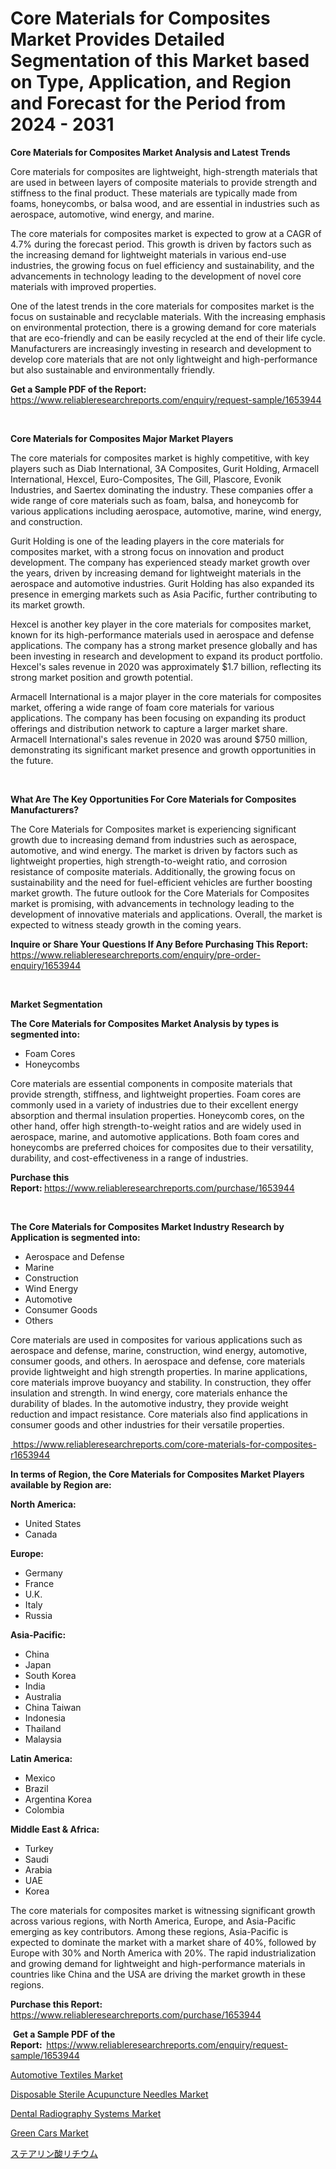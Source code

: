 <p><h1>Core Materials for Composites Market Provides Detailed Segmentation of this Market based on Type, Application, and Region and Forecast for the Period from 2024 - 2031</h1></p><p><strong>Core Materials for Composites Market Analysis and Latest Trends</strong></p>
<p><p>Core materials for composites are lightweight, high-strength materials that are used in between layers of composite materials to provide strength and stiffness to the final product. These materials are typically made from foams, honeycombs, or balsa wood, and are essential in industries such as aerospace, automotive, wind energy, and marine.</p><p>The core materials for composites market is expected to grow at a CAGR of 4.7% during the forecast period. This growth is driven by factors such as the increasing demand for lightweight materials in various end-use industries, the growing focus on fuel efficiency and sustainability, and the advancements in technology leading to the development of novel core materials with improved properties.</p><p>One of the latest trends in the core materials for composites market is the focus on sustainable and recyclable materials. With the increasing emphasis on environmental protection, there is a growing demand for core materials that are eco-friendly and can be easily recycled at the end of their life cycle. Manufacturers are increasingly investing in research and development to develop core materials that are not only lightweight and high-performance but also sustainable and environmentally friendly.</p></p>
<p><strong>Get a Sample PDF of the Report:&nbsp;</strong> <a href="https://www.reliableresearchreports.com/enquiry/request-sample/1653944">https://www.reliableresearchreports.com/enquiry/request-sample/1653944</a></p>
<p>&nbsp;</p>
<p><strong>Core Materials for Composites Major Market Players</strong></p>
<p><p>The core materials for composites market is highly competitive, with key players such as Diab International, 3A Composites, Gurit Holding, Armacell International, Hexcel, Euro-Composites, The Gill, Plascore, Evonik Industries, and Saertex dominating the industry. These companies offer a wide range of core materials such as foam, balsa, and honeycomb for various applications including aerospace, automotive, marine, wind energy, and construction.</p><p>Gurit Holding is one of the leading players in the core materials for composites market, with a strong focus on innovation and product development. The company has experienced steady market growth over the years, driven by increasing demand for lightweight materials in the aerospace and automotive industries. Gurit Holding has also expanded its presence in emerging markets such as Asia Pacific, further contributing to its market growth.</p><p>Hexcel is another key player in the core materials for composites market, known for its high-performance materials used in aerospace and defense applications. The company has a strong market presence globally and has been investing in research and development to expand its product portfolio. Hexcel's sales revenue in 2020 was approximately $1.7 billion, reflecting its strong market position and growth potential.</p><p>Armacell International is a major player in the core materials for composites market, offering a wide range of foam core materials for various applications. The company has been focusing on expanding its product offerings and distribution network to capture a larger market share. Armacell International's sales revenue in 2020 was around $750 million, demonstrating its significant market presence and growth opportunities in the future.</p></p>
<p>&nbsp;</p>
<p><strong>What Are The Key Opportunities For Core Materials for Composites Manufacturers?</strong></p>
<p><p>The Core Materials for Composites market is experiencing significant growth due to increasing demand from industries such as aerospace, automotive, and wind energy. The market is driven by factors such as lightweight properties, high strength-to-weight ratio, and corrosion resistance of composite materials. Additionally, the growing focus on sustainability and the need for fuel-efficient vehicles are further boosting market growth. The future outlook for the Core Materials for Composites market is promising, with advancements in technology leading to the development of innovative materials and applications. Overall, the market is expected to witness steady growth in the coming years.</p></p>
<p><strong>Inquire or Share Your Questions If Any Before Purchasing This Report:</strong> <a href="https://www.reliableresearchreports.com/enquiry/pre-order-enquiry/1653944">https://www.reliableresearchreports.com/enquiry/pre-order-enquiry/1653944</a></p>
<p>&nbsp;</p>
<p><strong>Market Segmentation</strong></p>
<p><strong>The Core Materials for Composites Market Analysis by types is segmented into:</strong></p>
<p><ul><li>Foam Cores</li><li>Honeycombs</li></ul></p>
<p><p>Core materials are essential components in composite materials that provide strength, stiffness, and lightweight properties. Foam cores are commonly used in a variety of industries due to their excellent energy absorption and thermal insulation properties. Honeycomb cores, on the other hand, offer high strength-to-weight ratios and are widely used in aerospace, marine, and automotive applications. Both foam cores and honeycombs are preferred choices for composites due to their versatility, durability, and cost-effectiveness in a range of industries.</p></p>
<p><strong>Purchase this Report:&nbsp;</strong><a href="https://www.reliableresearchreports.com/purchase/1653944">https://www.reliableresearchreports.com/purchase/1653944</a></p>
<p>&nbsp;</p>
<p><strong>The Core Materials for Composites Market Industry Research by Application is segmented into:</strong></p>
<p><ul><li>Aerospace and Defense</li><li>Marine</li><li>Construction</li><li>Wind Energy</li><li>Automotive</li><li>Consumer Goods</li><li>Others</li></ul></p>
<p><p>Core materials are used in composites for various applications such as aerospace and defense, marine, construction, wind energy, automotive, consumer goods, and others. In aerospace and defense, core materials provide lightweight and high strength properties. In marine applications, core materials improve buoyancy and stability. In construction, they offer insulation and strength. In wind energy, core materials enhance the durability of blades. In the automotive industry, they provide weight reduction and impact resistance. Core materials also find applications in consumer goods and other industries for their versatile properties.</p></p>
<p><a href="https://www.reliableresearchreports.com/core-materials-for-composites-r1653944">&nbsp;https://www.reliableresearchreports.com/core-materials-for-composites-r1653944</a></p>
<p><strong>In terms of Region, the Core Materials for Composites Market Players available by Region are:</strong></p>
<p>
    <p> <strong> North America: </strong>
        <ul>
            <li>United States</li>
            <li>Canada</li>
        </ul>
        </p> 
    <p> <strong> Europe: </strong>
        <ul>
            <li>Germany</li>
            <li>France</li>
            <li>U.K.</li>
            <li>Italy</li>
            <li>Russia</li>
        </ul>
        </p> 
    <p> <strong> Asia-Pacific: </strong>
        <ul>
            <li>China</li>
            <li>Japan</li>
            <li>South Korea</li>
            <li>India</li>
            <li>Australia</li>
            <li>China Taiwan</li>
            <li>Indonesia</li>
            <li>Thailand</li>
            <li>Malaysia</li>
        </ul>
        </p> 
    <p> <strong> Latin America: </strong>
        <ul>
            <li>Mexico</li>
            <li>Brazil</li>
            <li>Argentina Korea</li>
            <li>Colombia</li>
        </ul>
        </p> 
    <p> <strong> Middle East & Africa: </strong>
        <ul>
            <li>Turkey</li>
            <li>Saudi</li>
            <li>Arabia</li>
            <li>UAE</li>
            <li>Korea</li>
        </ul>
    </p>
    </p>
<p><p>The core materials for composites market is witnessing significant growth across various regions, with North America, Europe, and Asia-Pacific emerging as key contributors. Among these regions, Asia-Pacific is expected to dominate the market with a market share of 40%, followed by Europe with 30% and North America with 20%. The rapid industrialization and growing demand for lightweight and high-performance materials in countries like China and the USA are driving the market growth in these regions.</p></p>
<p><strong>Purchase this Report: </strong><a href="https://www.reliableresearchreports.com/purchase/1653944">https://www.reliableresearchreports.com/purchase/1653944</a></p>
<p>&nbsp;<strong>Get a Sample PDF of the Report:&nbsp;&nbsp;</strong><a href="https://www.reliableresearchreports.com/enquiry/request-sample/1653944">https://www.reliableresearchreports.com/enquiry/request-sample/1653944</a></p>
<p><strong></strong></p>
<p><p><a href="https://www.linkedin.com/pulse/automotive-textiles-industry-analysis-report-its-market-size-share-4bnoc">Automotive Textiles Market</a></p><p><a href="https://github.com/cheribeninsig/Market-Research-Report-List-1/blob/main/disposable-sterile-acupuncture-needles-market.md">Disposable Sterile Acupuncture Needles Market</a></p><p><a href="https://github.com/AdrianaPaucek2023/Market-Research-Report-List-1/blob/main/dental-radiography-systems-market.md">Dental Radiography Systems Market</a></p><p><a href="https://www.linkedin.com/pulse/in-depth-analysis-global-green-cars-market-scope-its-rapid-growing-jqdpc">Green Cars Market</a></p><p><a href="https://github.com/Andrewones2023/Market-Research-Report-List-2/blob/main/8861165176416.md">ステアリン酸リチウム</a></p></p>